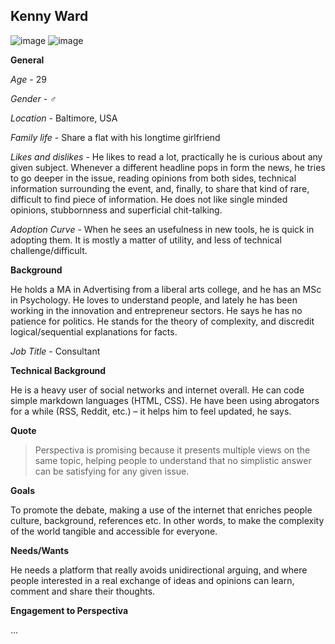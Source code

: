 Kenny Ward
---

![image](https://fbcdn-profile-a.akamaihd.net/hprofile-ak-xfa1/t1.0-1/p200x200/1795612_788872721140546_1293186311_n.jpg) ![image](http://maps.googleapis.com/maps/api/staticmap?center=Baltimore,MD,USA&zoom=7&size=400x400)

**General**

*Age* - 29

*Gender* - ♂

*Location* - Baltimore, USA

*Family life* - Share a flat with his longtime girlfriend

*Likes and dislikes* - He likes to read a lot, practically he is curious about any given subject. Whenever a different headline pops in form the news, he tries to go deeper in the issue, reading opinions from both sides, technical information surrounding the event, and, finally, to share that kind of rare, difficult to find piece of information. He does not like single minded opinions, stubbornness and superficial chit-talking.

*Adoption Curve* - When he sees an usefulness in new tools, he is quick in adopting them. It is mostly a matter of utility, and less of technical challenge/difficult.

**Background**

He holds a MA in Advertising from a liberal arts college, and he has an MSc in Psychology. He loves to understand people, and lately he has been working in the innovation and entrepreneur sectors. He says he has no patience for politics. He stands for the theory of complexity, and discredit logical/sequential explanations for facts.

*Job Title* - Consultant

**Technical Background**

He is a heavy user of social networks and internet overall. He can code simple markdown languages (HTML, CSS). He have been using abrogators for a while (RSS, Reddit, etc.) – it helps him to feel updated, he says.

**Quote**

> Perspectiva is promising because it presents multiple views on the same topic, helping people to understand that no simplistic answer can be satisfying for any given issue.

**Goals**

To promote the debate, making a use of the internet that enriches people culture, background, references etc. In other words, to make the complexity of the world tangible and accessible for everyone.

**Needs/Wants**

He needs a platform that really avoids unidirectional arguing, and where people interested in a real exchange of ideas and opinions can learn, comment and share their thoughts.

**Engagement to Perspectiva**

…
